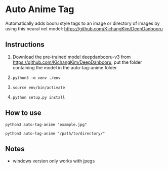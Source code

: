 # Auto Anime Tag

Automatically adds booru style tags to an image or directory of images by using this neural net model: https://github.com/KichangKim/DeepDanbooru

## Instructions

1. Download the pre-trained model deepdanbooru-v3 from https://github.com/KichangKim/DeepDanbooru, put the folder 
containing the model in the auto-tag-anime folder

2. `python3 -m venv ./env`

3. `source env/bin/activate`

2. `python setup.py install`

## How to use
`python3 auto-tag-anime "example.jpg"`

`python3 auto-tag-anime "/path/to/directory/"`


## Notes
* windows version only works with jpegs